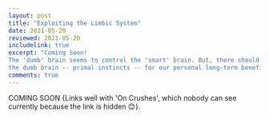 ```yaml
---
layout: post
title: "Exploiting the Limbic System"
date: 2021-05-20
reviewed: 2021-05-20
includelink: true
excerpt: "Coming Soon! 
The 'dumb' brain seems to control the 'smart' brain. But, there should be a way to exploit 
the dumb brain -- primal instincts -- for our personal long-term benefit. How?"
comments: true
---
```

COMING SOON
{Links well with 'On Crushes', which nobody can see currently because the link is hidden 😊}.
